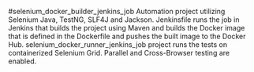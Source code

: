 #selenium_docker_builder_jenkins_job
Automation project utilizing Selenium Java, TestNG, SLF4J and Jackson. 
Jenkinsfile runs the job in Jenkins that builds the project using Maven and builds the Docker image that is defined in the Dockerfile and pushes the built image to the Docker Hub. 
selenium_docker_runner_jenkins_job project runs the tests on containerized Selenium Grid. Parallel and Cross-Browser testing are enabled.
